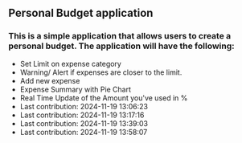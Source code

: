 ## Personal Budget application

### This is a simple application that allows users to create a personal budget. The application will have the following:

- Set Limit on expense category
- Warning/ Alert if expenses are closer to the limit.
- Add new expense
- Expense Summary with Pie Chart
- Real Time Update of the Amount you've used in %
- Last contribution: 2024-11-19 13:06:23
- Last contribution: 2024-11-19 13:17:16
- Last contribution: 2024-11-19 13:39:03
- Last contribution: 2024-11-19 13:58:07
